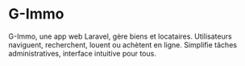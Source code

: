 # G-Immo
G-Immo, une app web Laravel, gère biens et locataires. Utilisateurs naviguent, recherchent, louent ou achètent en ligne. Simplifie tâches administratives, interface intuitive pour tous.
